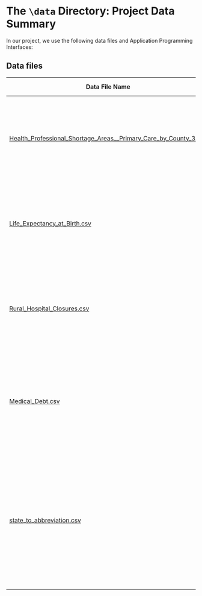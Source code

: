 # The `\data` Directory: Project Data Summary 

In our project, we use the following data files and Application Programming Interfaces:

## Data files
|Data File Name | Brief Description|
|---------------| -----------------|
|[Health_Professional_Shortage_Areas__Primary_Care_by_County_3.csv](./Health_Professional_Shortage_Areas__Primary_Care_by_County_3.csv) | This file contains the shortage status of primary care providers county by county across the nation. (See report for details.)
|[Life_Expectancy_at_Birth.csv](./Life_Expectancy_at_Birth.csv) | This file contains the life expectancy at birth of each county along with other demographic features. (See the report for details.)
|[Rural_Hospital_Closures.csv](./Rural_Hospital_Closures.csv) | This file contains information on the hospitals that have closed in rural areas over time. (See the report for details.)
|[Medical_Debt.csv](./Medical_Debt.csv) | This file contains information on medical debt in different counties and the demographics of those counties. (See the report for details.)
|[state_to_abbreviation.csv ](./state_to_abbreviation.csv ) | This file contains states and their respective abbreviations. This was used to convert between formats in describing the states (i.e. abbreviation or full name) in the other datasets. (See the report for details.)

